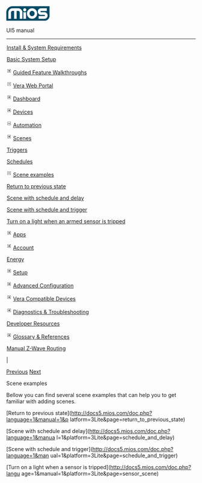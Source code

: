 ![](skins/mios/images/logo.png)

UI5 manual

  
---  
  
![](images/spacer.gif)[Install & System
Requirements](index.html#!docs5/installation_and_system_requirements_en_3Lite_all.md)

![](images/spacer.gif)[Basic System Setup ](index.html#!docs5/getting_started_en_3Lite_all.md)

![](skins/mios/images/plus.gif)[Guided Feature Walkthroughs
](features_en_3Lite_all.html)

![](skins/mios/images/minus.gif)[Vera Web
Portal](index.html#!docs5/web_portal_en_3Lite_all.md)

![](skins/mios/images/plus.gif)[Dashboard](index.html#!docs5/dashboard_en_3Lite_all.md)

![](skins/mios/images/plus.gif)[Devices](index.html#!docs5/devices_en_3Lite_all.md)

![](skins/mios/images/minus.gif)[Automation](index.html#!docs5/automation_en_3Lite_all.md)

![](skins/mios/images/plus.gif)[Scenes](index.html#!docs5/scenes_en_3Lite_all.md)

![](images/spacer.gif)[Triggers](index.html#!docs5/triggers_list_en_3Lite_all.md)

![](images/spacer.gif)[Schedules](index.html#!docs5/schedules_list_en_3Lite_all.md)

![](skins/mios/images/minus.gif)[Scene examples](index.html#!docs5/Scene_examples_en_3Lite_all.md)

![](images/spacer.gif)[Return to previous state](index.html#!docs5/return_to_previous_state_en_3Lite_all.md)

![](images/spacer.gif)[Scene with schedule and delay](index.html#!docs5/schedule_and_delay_en_3Lite_all.md)

![](images/spacer.gif)[Scene with schedule and trigger](index.html#!docs5/schedule_and_trigger_en_3Lite_all.md)

![](images/spacer.gif)[Turn on a light when an armed sensor is tripped](index.html#!docs5/sensor_scene_en_3Lite_all.md)

![](skins/mios/images/plus.gif)[Apps](index.html#!docs5/apps_en_3Lite_all.md)

![](skins/mios/images/plus.gif)[Account](index.html#!docs5/account_en_3Lite_all.md)

![](images/spacer.gif)[Energy](index.html#!docs5/energy_en_3Lite_all.md)

![](skins/mios/images/plus.gif)[Setup](index.html#!docs5/setup_en_3Lite_all.md)

![](skins/mios/images/plus.gif)[Advanced
Configuration](index.html#!docs5/advanced_configuration_en_3Lite_all.md)

![](skins/mios/images/plus.gif)[Vera Compatible
Devices](index.html#!docs5/supported_hardware_en_3Lite_all.md)

![](skins/mios/images/plus.gif)[Diagnostics &
Troubleshooting](index.html#!docs5/troubleshooting_en_3Lite_all.md)

![](images/spacer.gif)[Developer Resources](index.html#!docs5/developers_en_3Lite_all.md)

![](skins/mios/images/plus.gif)[Glossary &
References](index.html#!docs5/reference_en_3Lite_all.md)

![](images/spacer.gif)[Manual Z-Wave Routing](index.html#!docs5/ManualRoute_en_3Lite_all.md)

|

[Previous](index.html#!docs5/schedules_list_en_3Lite_all.md)
[Next](index.html#!docs5/return_to_previous_state_en_3Lite_all.md)

Scene examples

Bellow you can find several scene examples that can help you to get familiar
with adding scenes.  
  
[Return to previous state](http://docs5.mios.com/doc.php?language=1&manual=1&p
latform=3Lite&page=return_to_previous_state)  
  
[Scene with schedule and delay](http://docs5.mios.com/doc.php?language=1&manua
l=1&platform=3Lite&page=schedule_and_delay)  
  
[Scene with schedule and trigger](http://docs5.mios.com/doc.php?language=1&man
ual=1&platform=3Lite&page=schedule_and_trigger)  
  
[Turn on a light when a sensor is tripped](http://docs5.mios.com/doc.php?langu
age=1&manual=1&platform=3Lite&page=sensor_scene)  

  

